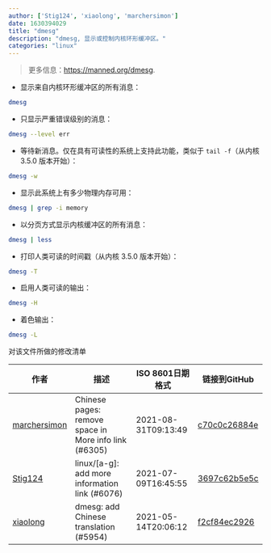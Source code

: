 ```yaml
---
author: ['Stig124', 'xiaolong', 'marchersimon']
date: 1630394029
title: "dmesg"
description: "dmesg, 显示或控制内核环形缓冲区。"
categories: "linux"
---
```

> 更多信息：<https://manned.org/dmesg>.

- 显示来自内核环形缓冲区的所有消息：

```bash
dmesg
```

- 只显示严重错误级别的消息：

```bash
dmesg --level err
```

- 等待新消息。仅在具有可读性的系统上支持此功能，类似于 `tail -f`（从内核 3.5.0 版本开始）：

```bash
dmesg -w
```

- 显示此系统上有多少物理内存可用：

```bash
dmesg | grep -i memory
```

- 以分页方式显示内核缓冲区的所有消息：

```bash
dmesg | less
```

- 打印人类可读的时间戳（从内核 3.5.0 版本开始）：

```bash
dmesg -T
```

- 启用人类可读的输出：

```bash
dmesg -H
```

- 着色输出：

```bash
dmesg -L
```
对该文件所做的修改清单


作者 | 描述 | ISO 8601日期格式 | 链接到GitHub
------|-----|-----|-----
[marchersimon](mailto:50295997+marchersimon@users.noreply.github.com) | Chinese pages: remove space in More info link (#6305) | 2021-08-31T09:13:49 | [c70c0c26884e](https://github.com/tldr-pages/tldr/commit/c70c0c26884ee74fabb640cd842d1e4c72d9df4b)
[Stig124](mailto:stigpro@outlook.fr) | linux/[a-g]: add more information link (#6076) | 2021-07-09T16:45:55 | [3697c62b5e5c](https://github.com/tldr-pages/tldr/commit/3697c62b5e5cd9bae7a99c591cb81d1ddcfbf792)
[xiaolong](mailto:65013593+xiaolong-666@users.noreply.github.com) | dmesg: add Chinese translation (#5954) | 2021-05-14T20:06:12 | [f2cf84ec2926](https://github.com/tldr-pages/tldr/commit/f2cf84ec2926f4c3023089ac946af97fa9513d82)

